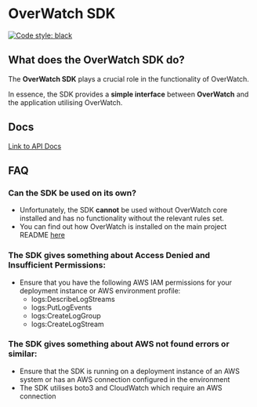 # OverWatch SDK

[![Code style: black](https://img.shields.io/badge/code%20style-black-000000.svg)](https://github.com/psf/black)

## What does the OverWatch SDK do?
The **OverWatch SDK** plays a crucial role in the functionality of OverWatch.

In essence, the SDK provides a **simple interface** between **OverWatch** and the application utilising OverWatch. 

## Docs
[Link to API Docs](actions.md)

## FAQ
### Can the SDK be used on its own? 
* Unfortunately, the SDK **cannot** be used without OverWatch core installed and has no functionality without the relevant rules set.
* You can find out how OverWatch is installed on the main project README [here](../../README.md) 

### The SDK gives something about Access Denied and Insufficient Permissions:
* Ensure that you have the following AWS IAM permissions for your deployment instance or AWS environment profile:
    * logs:DescribeLogStreams
    * logs:PutLogEvents
    * logs:CreateLogGroup
    * logs:CreateLogStream

### The SDK gives something about AWS not found errors or similar:
* Ensure that the SDK is running on a deployment instance of an AWS system or has an AWS connection configured in the environment
* The SDK utilises boto3 and CloudWatch which require an AWS connection
